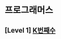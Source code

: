 # 프로그래머스 
## [Level 1] [K번째수][link]

[link]: https://programmers.co.kr/learn/courses/30/lessons/42748
